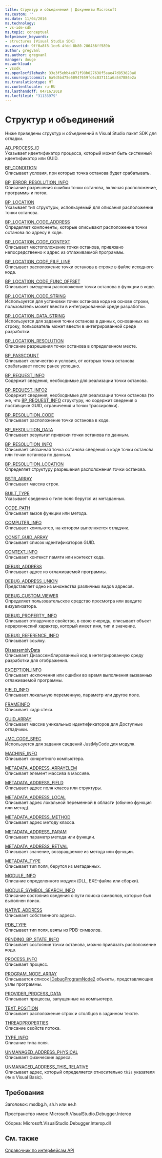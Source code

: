 ```yaml
---
title: Структур и объединений | Документы Microsoft
ms.custom: ''
ms.date: 11/04/2016
ms.technology:
- vs-ide-sdk
ms.topic: conceptual
helpviewer_keywords:
- structures [Visual Studio SDK]
ms.assetid: 9ff0a8f8-1ee6-4fdd-8b80-206436ff589b
author: gregvanl
ms.author: gregvanl
manager: douge
ms.workload:
- vssdk
ms.openlocfilehash: 33e3f5ebb4e871f98b027638f5aae47d853828a8
ms.sourcegitcommit: 6a9d5bd75e50947659fd6c837111a6a547884e2a
ms.translationtype: MT
ms.contentlocale: ru-RU
ms.lasthandoff: 04/16/2018
ms.locfileid: "31133979"
---
```

# <a name="structures-and-unions"></a>Структур и объединений
Ниже приведены структур и объединений в Visual Studio пакет SDK для отладки.  
  
 [AD_PROCESS_ID](../../../extensibility/debugger/reference/ad-process-id.md)  
 Указывает идентификатор процесса, который может быть системный идентификатор или GUID.  
  
 [BP_CONDITION](../../../extensibility/debugger/reference/bp-condition.md)  
 Описывает условия, при которых точка останова будет срабатывать.  
  
 [BP_ERROR_RESOLUTION_INFO](../../../extensibility/debugger/reference/bp-error-resolution-info.md)  
 Описание разрешения ошибки точки останова, включая расположение, программы и поток.  
  
 [BP_LOCATION](../../../extensibility/debugger/reference/bp-location.md)  
 Указывает тип структуры, используемый для описания расположение точки останова.  
  
 [BP_LOCATION_CODE_ADDRESS](../../../extensibility/debugger/reference/bp-location-code-address.md)  
 Определяет компоненты, которые описывают расположение точки останова по адресу в коде.  
  
 [BP_LOCATION_CODE_CONTEXT](../../../extensibility/debugger/reference/bp-location-code-context.md)  
 Описывает местоположение точки останова, привязано непосредственно к адрес из отлаживаемой программы.  
  
 [BP_LOCATION_CODE_FILE_LINE](../../../extensibility/debugger/reference/bp-location-code-file-line.md)  
 Описывает расположение точки останова в строке в файле исходного кода.  
  
 [BP_LOCATION_CODE_FUNC_OFFSET](../../../extensibility/debugger/reference/bp-location-code-func-offset.md)  
 Описывает смещения расположение точки останова в функции в коде.  
  
 [BP_LOCATION_CODE_STRING](../../../extensibility/debugger/reference/bp-location-code-string.md)  
 Используется для установки точек останова кода на основе строки, пользователь может ввести в интегрированной среде разработки.  
  
 [BP_LOCATION_DATA_STRING](../../../extensibility/debugger/reference/bp-location-data-string.md)  
 Используется для задания точки останова в данных, основанных на строку, пользователь может ввести в интегрированной среде разработки.  
  
 [BP_LOCATION_RESOLUTION](../../../extensibility/debugger/reference/bp-location-resolution.md)  
 Описание разрешения точки останова в определенном месте.  
  
 [BP_PASSCOUNT](../../../extensibility/debugger/reference/bp-passcount.md)  
 Описывает количество и условия, от которых точка останова срабатывает после ранее успешно.  
  
 [BP_REQUEST_INFO](../../../extensibility/debugger/reference/bp-request-info.md)  
 Содержит сведения, необходимые для реализации точки останова.  
  
 [BP_REQUEST_INFO2](../../../extensibility/debugger/reference/bp-request-info2.md)  
 Содержит сведения, необходимые для реализации точки останова (то же, что [BP_REQUEST_INFO](../../../extensibility/debugger/reference/bp-request-info.md) структуру, но содержит сведения о поставщике GUID, ограничения и точки трассировки).  
  
 [BP_RESOLUTION_CODE](../../../extensibility/debugger/reference/bp-resolution-code.md)  
 Описывает расположение точки останова в коде.  
  
 [BP_RESOLUTION_DATA](../../../extensibility/debugger/reference/bp-resolution-data.md)  
 Описывает результат привязки точки останова по данным.  
  
 [BP_RESOLUTION_INFO](../../../extensibility/debugger/reference/bp-resolution-info.md)  
 Описывает связанная точка останова сведения о коде точки останова или точки останова по данным.  
  
 [BP_RESOLUTION_LOCATION](../../../extensibility/debugger/reference/bp-resolution-location.md)  
 Определяет структуру разрешения расположения точки останова.  
  
 [BSTR_ARRAY](../../../extensibility/debugger/reference/bstr-array.md)  
 Описывает массив строк.  
  
 [BUILT_TYPE](../../../extensibility/debugger/reference/built-type.md)  
 Указывает сведения о типе поля берутся из метаданных.  
  
 [CODE_PATH](../../../extensibility/debugger/reference/code-path.md)  
 Описывает вызов функции или метода.  
  
 [COMPUTER_INFO](../../../extensibility/debugger/reference/computer-info.md)  
 Описывает компьютер, на котором выполняется отладчик.  
  
 [CONST_GUID_ARRAY](../../../extensibility/debugger/reference/const-guid-array.md)  
 Описывает список идентификаторов GUID.  
  
 [CONTEXT_INFO](../../../extensibility/debugger/reference/context-info.md)  
 Описывает контекст памяти или контекст кода.  
  
 [DEBUG_ADDRESS](../../../extensibility/debugger/reference/debug-address.md)  
 Описывает адрес из отлаживаемой программы.  
  
 [DEBUG_ADDRESS_UNION](../../../extensibility/debugger/reference/debug-address-union.md)  
 Представляет одно из множества различных видов адресов.  
  
 [DEBUG_CUSTOM_VIEWER](../../../extensibility/debugger/reference/debug-custom-viewer.md)  
 Определяет пользовательское средство просмотра или введите визуализатора.  
  
 [DEBUG_PROPERTY_INFO](../../../extensibility/debugger/reference/debug-property-info.md)  
 Описывает отладочное свойство, в свою очередь, описывает объект иерархический характер, который имеет имя, тип и значение.  
  
 [DEBUG_REFERENCE_INFO](../../../extensibility/debugger/reference/debug-reference-info.md)  
 Описывает ссылку.  
  
 [DisassemblyData](../../../extensibility/debugger/reference/disassemblydata.md)  
 Описывает Дизассемблированный код в интегрированную среду разработки для отображения.  
  
 [EXCEPTION_INFO](../../../extensibility/debugger/reference/exception-info.md)  
 Описывает исключения или ошибки во время выполнения вызванных отлаживаемой программы.  
  
 [FIELD_INFO](../../../extensibility/debugger/reference/field-info.md)  
 Описывает локальную переменную, параметр или другое поле.  
  
 [FRAMEINFO](../../../extensibility/debugger/reference/frameinfo.md)  
 Описывает кадр стека.  
  
 [GUID_ARRAY](../../../extensibility/debugger/reference/guid-array.md)  
 Описывает массив уникальных идентификаторов для Доступные отладчики.  
  
 [JMC_CODE_SPEC](../../../extensibility/debugger/reference/jmc-code-spec.md)  
 Используется для задания сведений JustMyCode для модуля.  
  
 [MACHINE_INFO](../../../extensibility/debugger/reference/machine-info.md)  
 Описывает конкретного компьютера.  
  
 [METADATA_ADDRESS_ARRAYELEM](../../../extensibility/debugger/reference/metadata-address-arrayelem.md)  
 Описывает элемент массива в массиве.  
  
 [METADATA_ADDRESS_FIELD](../../../extensibility/debugger/reference/metadata-address-field.md)  
 Описывает адрес поля класса или структуры.  
  
 [METADATA_ADDRESS_LOCAL](../../../extensibility/debugger/reference/metadata-address-local.md)  
 Описывает адрес локальной переменной в области (обычно функция или метод).  
  
 [METADATA_ADDRESS_METHOD](../../../extensibility/debugger/reference/metadata-address-method.md)  
 Описывает адрес методу класса.  
  
 [METADATA_ADDRESS_PARAM](../../../extensibility/debugger/reference/metadata-address-param.md)  
 Описывает параметр метода или функции.  
  
 [METADATA_ADDRESS_RETVAL](../../../extensibility/debugger/reference/metadata-address-retval.md)  
 Описывает значение, возвращаемое из метода или функции.  
  
 [METADATA_TYPE](../../../extensibility/debugger/reference/metadata-type.md)  
 Описывает тип поля, берутся из метаданных.  
  
 [MODULE_INFO](../../../extensibility/debugger/reference/module-info.md)  
 Описание определенного модуля (DLL, EXE-файла или сборки).  
  
 [MODULE_SYMBOL_SEARCH_INFO](../../../extensibility/debugger/reference/module-symbol-search-info.md)  
 Описание состояния сведения о пути поиска символов, которые был выполнен поиск.  
  
 [NATIVE_ADDRESS](../../../extensibility/debugger/reference/native-address.md)  
 Описывает собственного адреса.  
  
 [PDB_TYPE](../../../extensibility/debugger/reference/pdb-type.md)  
 Описывает тип поля, взяты из PDB-символов.  
  
 [PENDING_BP_STATE_INFO](../../../extensibility/debugger/reference/pending-bp-state-info.md)  
 Описывает состояние точки останова, можно привязать расположение кода.  
  
 [PROCESS_INFO](../../../extensibility/debugger/reference/process-info.md)  
 Описывает процесс.  
  
 [PROGRAM_NODE_ARRAY](../../../extensibility/debugger/reference/program-node-array.md)  
 Описывается список [IDebugProgramNode2](../../../extensibility/debugger/reference/idebugprogramnode2.md) объекты, представляющие узлы программы.  
  
 [PROVIDER_PROCESS_DATA](../../../extensibility/debugger/reference/provider-process-data.md)  
 Описывает процессы, запущенные на компьютере.  
  
 [TEXT_POSITION](../../../extensibility/debugger/reference/text-position.md)  
 Описывает расположение строк и столбцов в заданном тексте.  
  
 [THREADPROPERTIES](../../../extensibility/debugger/reference/threadproperties.md)  
 Описание свойств потока.  
  
 [TYPE_INFO](../../../extensibility/debugger/reference/type-info.md)  
 Описание типа поля.  
  
 [UNMANAGED_ADDRESS_PHYSICAL](../../../extensibility/debugger/reference/unmanaged-address-physical.md)  
 Описывает физические адреса.  
  
 [UNMANAGED_ADDRESS_THIS_RELATIVE](../../../extensibility/debugger/reference/unmanaged-address-this-relative.md)  
 Описывает адрес, который определяется относительно `this` указателя (`Me` в Visual Basic).  
  
## <a name="requirements"></a>Требования  
 Заголовок: msdbg.h, sh.h или ee.h  
  
 Пространство имен: Microsoft.VisualStudio.Debugger.Interop  
  
 Сборка: Microsoft.VisualStudio.Debugger.Interop.dll  
  
## <a name="see-also"></a>См. также  
 [Справочник по интерфейсам API](../../../extensibility/debugger/reference/api-reference-visual-studio-debugging.md)
